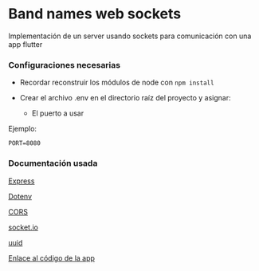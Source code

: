 # **Band names web sockets**

Implementación de un server usando sockets para comunicación con una app flutter

### **Configuraciones necesarias**

* Recordar reconstruir los módulos de node con ``` npm install ```

* Crear el archivo .env en el directorio raíz del proyecto y asignar:
    * El puerto a usar

Ejemplo:
```
PORT=8080
```

### **Documentación usada**

[Express](https://www.npmjs.com/package/express)

[Dotenv](https://www.npmjs.com/package/dotenv)

[CORS](https://www.npmjs.com/package/cors)

[socket.io](https://www.npmjs.com/package/socket.io)

[uuid](https://www.npmjs.com/package/uuid)

[Enlace al código de la app](https://github.com/CrisMEDev/Flutter-BandNames_Sockets)


